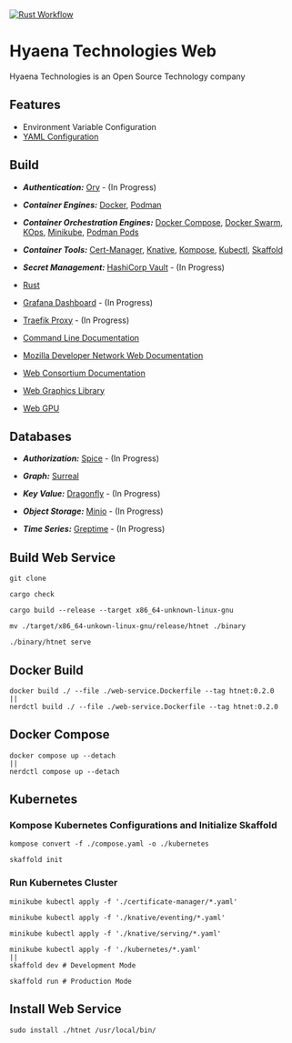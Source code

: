 [Certificate Manager]: https://cert-manager.io/
[CLIDoc]: https://github.com/HyaenaTechnologies/hyaena-technologies-web/blob/main/documentation/htnet.md
[Containerman]: https://podman.io/
[Containerman Pod]: https://docs.podman.io/en/latest/markdown/podman-pod.1.html
[Dragonfly Database]: https://www.dragonflydb.io/
[Grafana]: https://grafana.com/oss/grafana/
[Greptime Database]: https://greptime.com/
[K8S Control]: https://kubernetes.io/
[K8S Kompose]: https://kompose.io/
[K8S Kube]: https://minikube.sigs.k8s.io/docs/
[K8S Native]: https://knative.dev/docs/
[K8S Ops]: https://kops.sigs.k8s.io/
[K8S Skaffold]: https://skaffold.dev/
[MDN]: https://developer.mozilla.org/en-US/docs/Web/API
[Minio Database]: https://min.io/
[Moby]: http://docker.com
[Moby Compose]: https://docs.docker.com/reference/cli/docker/compose/
[Moby Swarm]: https://docs.docker.com/reference/cli/docker/swarm/
[Ory Identity]: https://www.ory.sh/
[Rust Language]: https://rust-lang.org
[Spice Database]: https://authzed.com/
[Surreal Database]: https://surrealdb.com/
[Traefik]: https://traefik.io/traefik/
[Vault]: https://www.hashicorp.com/en/products/vault
[WebGL]: https://developer.mozilla.org/en-US/docs/Web/API/WebGL_API
[WebGPU]: https://developer.mozilla.org/en-US/docs/Web/API/WebGPU_API
[W3C]: https://w3.org/TR/
[YAML]: https://yaml.org/

<a href="https://github.com/HyaenaTechnologies/hyaena-technologies-web">
  <h1>
    <picture>
      <img src="https://github.com/HyaenaTechnologies/hyaena-technologies-web/blob/main/web/assets/ht_markdown.png" alt="">
    </picture>
  </h1>
</a>

[![Rust Workflow](https://github.com/HyaenaTechnologies/hyaena-technologies-web/actions/workflows/rust.yml/badge.svg)](https://github.com/HyaenaTechnologies/hyaena-technologies-web/actions/workflows/rust.yml)

# Hyaena Technologies Web

Hyaena Technologies is an Open Source Technology company

## Features

- Environment Variable Configuration
- [YAML Configuration][YAML]

## Build

- **_Authentication:_** [Ory][Ory Identity] - (In Progress)

- **_Container Engines:_** [Docker][Moby], [Podman][Containerman]

- **_Container Orchestration Engines:_** [Docker Compose][Moby Compose], [Docker Swarm][Moby Swarm], [KOps][K8S Ops], [Minikube][K8S Kube], [Podman Pods][Containerman Pod]

- **_Container Tools:_** [Cert-Manager][Certificate Manager], [Knative][K8S Native], [Kompose][K8S Kompose], [Kubectl][K8S Control], [Skaffold][K8S Skaffold]

- **_Secret Management:_** [HashiCorp Vault][Vault] - (In Progress)

- [Rust][Rust Language]
- [Grafana Dashboard][Grafana] - (In Progress)
- [Traefik Proxy][Traefik] - (In Progress)
- [Command Line Documentation][CLIDoc]
- [Mozilla Developer Network Web Documentation][MDN]
- [Web Consortium Documentation][W3C]
- [Web Graphics Library][WebGL]
- [Web GPU][WebGPU]

## Databases

- **_Authorization:_** [Spice][Spice Database] - (In Progress)

- **_Graph:_** [Surreal][Surreal Database]

- **_Key Value:_** [Dragonfly][Dragonfly Database] - (In Progress)

- **_Object Storage:_** [Minio][Minio Database] - (In Progress)

- **_Time Series:_** [Greptime][Greptime Database] - (In Progress)

## Build Web Service

```shell
git clone

cargo check

cargo build --release --target x86_64-unknown-linux-gnu

mv ./target/x86_64-unkown-linux-gnu/release/htnet ./binary

./binary/htnet serve
```

## Docker Build

```shell
docker build ./ --file ./web-service.Dockerfile --tag htnet:0.2.0
||
nerdctl build ./ --file ./web-service.Dockerfile --tag htnet:0.2.0
```

## Docker Compose

```shell
docker compose up --detach
||
nerdctl compose up --detach
```

## Kubernetes

### Kompose Kubernetes Configurations and Initialize Skaffold

```shell
kompose convert -f ./compose.yaml -o ./kubernetes

skaffold init
```

### Run Kubernetes Cluster

```shell
minikube kubectl apply -f './certificate-manager/*.yaml'

minikube kubectl apply -f './knative/eventing/*.yaml'

minikube kubectl apply -f './knative/serving/*.yaml'
 
minikube kubectl apply -f './kubernetes/*.yaml'
||
skaffold dev # Development Mode

skaffold run # Production Mode
```

## Install Web Service

```shell
sudo install ./htnet /usr/local/bin/
```
